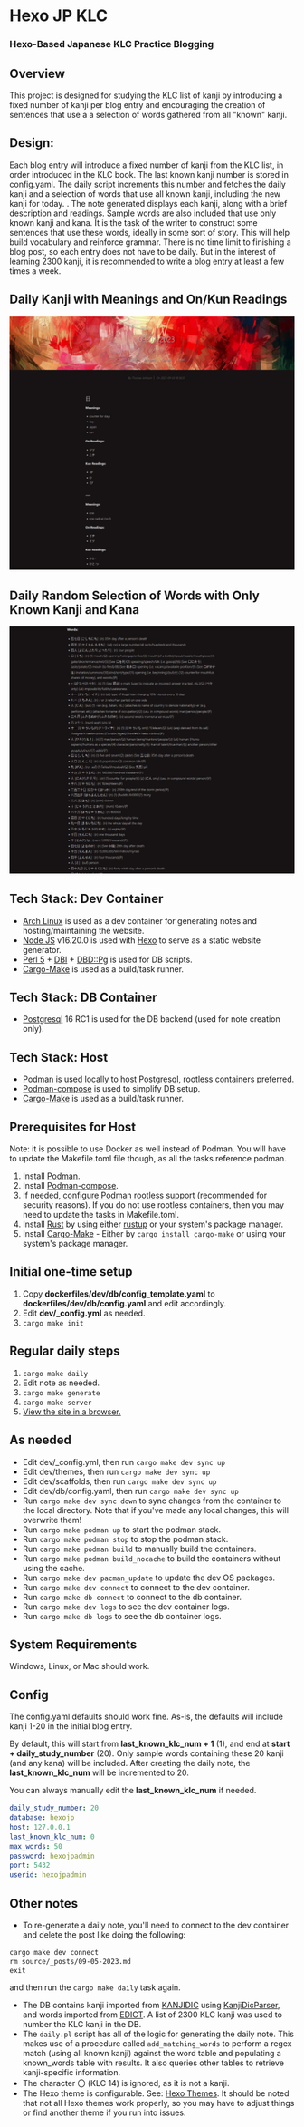 # Hexo JP KLC
### Hexo-Based Japanese KLC Practice Blogging

## Overview
This project is designed for studying the KLC list of kanji by introducing a fixed number of kanji per blog entry and encouraging the creation of sentences that use a a selection of words gathered from all "known" kanji.

## Design:
Each blog entry will introduce a fixed number of kanji from the KLC list, in order introduced in the KLC book. The last known kanji number is stored in config.yaml.  The daily script increments this number and fetches the daily kanji and a selection of words that use all known kanji, including the new kanji for today.
\.
The note generated displays each kanji, along with a brief description and readings.  Sample words are also included that use only known kanji and kana.
It is the task of the writer to construct some sentences that use these words, ideally in some sort of story.
This will help build vocabulary and reinforce grammar.
There is no time limit to finishing a blog post, so each entry does not have to be daily. But in the interest of learning 2300 kanji, it is recommended to write a blog entry at least a few times a week.

## Daily Kanji with Meanings and On/Kun Readings
![Main page showing readings](/images/Readings.jpg)

## Daily Random Selection of Words with Only Known Kanji and Kana
![Main page showing words](/images/Words.jpg)

## Tech Stack: Dev Container
- [Arch Linux](https://archlinux.org/) is used as a dev container for generating notes and hosting/maintaining the website.
- [Node JS](https://nodejs.org/en) v16.20.0 is used with [Hexo](https://hexo.io/index.html) to serve as a static website generator.
- [Perl 5](https://www.perl.org) + [DBI](https://dbi.perl.org/)  + [DBD::Pg](https://metacpan.org/pod/DBD::Pg) is used for DB scripts.
- [Cargo-Make](https://github.com/sagiegurari/cargo-make) is used as a build/task runner.

## Tech Stack: DB Container
- [Postgresql](https://www.postgresql.org/) 16 RC1 is used for the DB backend (used for note creation only).

## Tech Stack: Host
- [Podman](https://podman.io/) is used locally to host Postgresql, rootless containers preferred.
- [Podman-compose](https://github.com/containers/podman-compose) is used to simplify DB setup.
- [Cargo-Make](https://github.com/sagiegurari/cargo-make) is used as a build/task runner.

## Prerequisites for Host
Note: it is possible to use Docker as well instead of Podman.  You will have to update the Makefile.toml file though, as all the tasks reference podman.
1. Install [Podman](https://podman.io/).
2. Install [Podman-compose](https://github.com/containers/podman-compose).
3. If needed, [configure Podman rootless support](https://github.com/containers/podman/blob/main/docs/tutorials/rootless_tutorial.md) (recommended for security reasons). If you do not use rootless containers, then you may need to update the tasks in Makefile.toml.
5. Install [Rust](https://www.rust-lang.org/) by using either [rustup](https://rustup.rs/) or your system's package manager.
6. Install [Cargo-Make](https://github.com/sagiegurari/cargo-make) - Either by `cargo install cargo-make` or using your system's package manager.

## Initial one-time setup
1. Copy **dockerfiles/dev/db/config_template.yaml** to **dockerfiles/dev/db/config.yaml** and edit accordingly.
2. Edit **dev/_config.yml** as needed.
3. `cargo make init`

## Regular daily steps
1. `cargo make daily`
2. Edit note as needed.
3. `cargo make generate`
4. `cargo make server`
5. [View the site in a browser.](http://localhost:4000)

## As needed
- Edit dev/_config.yml, then run `cargo make dev sync up`
- Edit dev/themes, then run  `cargo make dev sync up`
- Edit dev/scaffolds, then run  `cargo make dev sync up`
- Edit dev/db/config.yaml, then run  `cargo make dev sync up`
- Run  `cargo make dev sync down` to sync changes from the container to the local directory.  Note that if you've made any local changes, this will overwrite them!
- Run `cargo make podman up` to start the podman stack.
- Run `cargo make podman stop` to stop the podman stack.
- Run `cargo make podman build` to manually build the containers.
- Run `cargo make podman build_nocache` to build the containers without using the cache.
- Run `cargo make dev pacman_update` to update the dev OS packages.
- Run `cargo make dev connect` to connect to the dev container.
- Run `cargo make db connect` to connect to the db container.
- Run `cargo make dev logs` to see the dev container logs.
- Run `cargo make db logs` to see the db container logs.

## System Requirements
Windows, Linux, or Mac should work.

## Config
The config.yaml defaults should work fine.  As-is, the defaults will include kanji 1-20 in the initial blog entry.

By default, this will start from **last_known_klc_num + 1** (1), and end at **start + daily_study_number** (20).  Only sample words containing these 20 kanji (and any kana) will be included.
After creating the daily note, the **last_known_klc_num** will be incremented to 20.

You can always manually edit the **last_known_klc_num** if needed.
```yaml
daily_study_number: 20
database: hexojp
host: 127.0.0.1
last_known_klc_num: 0
max_words: 50
password: hexojpadmin
port: 5432
userid: hexojpadmin
```

## Other notes
- To re-generate a daily note, you'll need to connect to the dev container and delete the post like doing the following:
```
cargo make dev connect
rm source/_posts/09-05-2023.md
exit
```
and then run the `cargo make daily` task again.

- The DB contains kanji imported from [KANJIDIC](http://www.edrdg.org/wiki/index.php/KANJIDIC_Project) using [KanjiDicParser](https://github.com/WinteryFox/KanjidicParser), and words imported from [EDICT](http://www.edrdg.org/jmdict/edict.html).  A list of 2300 KLC kanji was used to number the KLC kanji in the DB. 
- The `daily.pl` script has all of the logic for generating the daily note.  This makes use of a procedure called `add_matching_words` to perform a regex match (using all known kanji) against the word table and populating a known_words table with results. It also queries other tables to retrieve kanji-specific information.
- The character 〇 (KLC 14) is ignored, as it is not a kanji.
- The Hexo theme is configurable.  See: [Hexo Themes](https://hexo.io/themes/index.html).  It should be noted that not all Hexo themes work properly, so you may have to adjust things or find another theme if you run into issues.